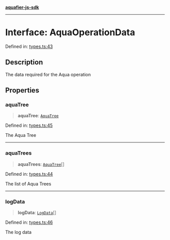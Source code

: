[**aquafier-js-sdk**](../README.md)

***

# Interface: AquaOperationData

Defined in: [types.ts:43](https://github.com/inblockio/aqua-verifier-js-lib/blob/8585c670e387bba02324c5d1649cefbfbcc39ce3/src/types.ts#L43)

## Description

The data required for the Aqua operation

## Properties

### aquaTree

> **aquaTree**: [`AquaTree`](AquaTree.md)

Defined in: [types.ts:45](https://github.com/inblockio/aqua-verifier-js-lib/blob/8585c670e387bba02324c5d1649cefbfbcc39ce3/src/types.ts#L45)

The Aqua Tree

***

### aquaTrees

> **aquaTrees**: [`AquaTree`](AquaTree.md)[]

Defined in: [types.ts:44](https://github.com/inblockio/aqua-verifier-js-lib/blob/8585c670e387bba02324c5d1649cefbfbcc39ce3/src/types.ts#L44)

The list of Aqua Trees

***

### logData

> **logData**: [`LogData`](LogData.md)[]

Defined in: [types.ts:46](https://github.com/inblockio/aqua-verifier-js-lib/blob/8585c670e387bba02324c5d1649cefbfbcc39ce3/src/types.ts#L46)

The log data
